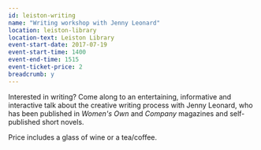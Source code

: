 ```yaml
---
id: leiston-writing
name: "Writing workshop with Jenny Leonard"
location: leiston-library
location-text: Leiston Library
event-start-date: 2017-07-19
event-start-time: 1400
event-end-time: 1515
event-ticket-price: 2
breadcrumb: y
---
```


Interested in writing? Come along to an entertaining, informative and interactive talk about the creative writing process with Jenny Leonard, who has been published in <cite>Women's Own</cite> and <cite>Company</cite> magazines and self-published short novels.

Price includes a glass of wine or a tea/coffee.
